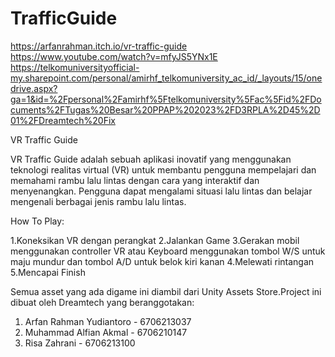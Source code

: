 # TrafficGuide

https://arfanrahman.itch.io/vr-traffic-guide
https://www.youtube.com/watch?v=mfyJS5YNx1E
https://telkomuniversityofficial-my.sharepoint.com/personal/amirhf_telkomuniversity_ac_id/_layouts/15/onedrive.aspx?ga=1&id=%2Fpersonal%2Famirhf%5Ftelkomuniversity%5Fac%5Fid%2FDocuments%2FTugas%20Besar%20PPAP%202023%2FD3RPLA%2D45%2D01%2FDreamtech%20Fix

VR Traffic Guide

VR Traffic Guide adalah sebuah aplikasi inovatif yang menggunakan teknologi realitas virtual (VR) untuk membantu pengguna mempelajari dan memahami rambu lalu lintas dengan cara yang interaktif dan menyenangkan. Pengguna dapat mengalami situasi lalu lintas dan belajar mengenali berbagai jenis rambu lalu lintas.



How To Play:

1.Koneksikan VR dengan perangkat
2.Jalankan Game
3.Gerakan mobil menggunakan  controller VR atau Keyboard  menggunakan tombol W/S untuk maju mundur dan tombol A/D untuk belok kiri kanan
4.Melewati rintangan 
5.Mencapai Finish

Semua asset yang ada digame ini diambil dari Unity Assets Store.Project ini dibuat oleh Dreamtech yang beranggotakan:

1. Arfan Rahman Yudiantoro - 6706213037​​
2. Muhammad Alfian Akmal - 6706210147
3. Risa Zahrani - 6706213100​
